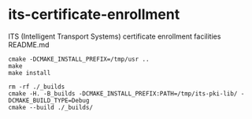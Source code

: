 # its-certificate-enrollment
ITS (Intelligent Transport Systems) certificate enrollment facilities
README.md
```
cmake -DCMAKE_INSTALL_PREFIX=/tmp/usr ..
make
make install
```
```
rm -rf ./_builds
cmake -H. -B_builds -DCMAKE_INSTALL_PREFIX:PATH=/tmp/its-pki-lib/ -DCMAKE_BUILD_TYPE=Debug
cmake --build ./_builds/
```
